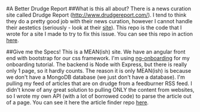 #A Better Drudge Report
##What is this all about?
There is a news curation site called Drudge Report (http://www.drudgereport.com/). I tend to think they do a pretty good job with their news curation, however I cannot handle their aestetics (seriously - look at their [site](http://www.drudgereport.com/)). This repo is the code that I wrote for a site I made to try to fix this issue. You can see this repo in action [here](http://drudge.probitytechnology.com/).

##Give me the Specs!
This is a MEAN(ish) site. We have an angular front end with bootstrap for our css framework. I'm using [ng-onboarding](https://github.com/adamalbrecht/ngOnboarding) for my onboarding tutorial.
The backend is Node with Express, but there is really only 1 page, so it hardly counts.
The reason it is only MEAN(ish) is because we don't have a MongoDB database (we just don't have a database).
I'm pulling my feed of articles that are on drudge from a feedburner RSS feed.
I didn't know of any great solution to pulling ONLY the content from websites, so I wrote my own API (with a lot of borrowed code) to parse the article out of a page. You can see it here the article finder repo [here](https://github.com/Rece/articleFinder).
